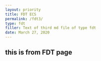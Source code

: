 ```yaml
---
layout: priority
title: FDT ECS
permalink: /fdt3/
type: fdt
filler: Text of third md file of type fdt
date: March 27, 2020
---
```


## this is from FDT page


